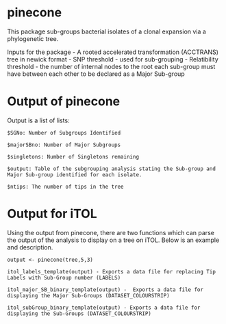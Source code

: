 # pinecone

This package sub-groups bacterial isolates of a clonal expansion via a phylogenetic tree.

Inputs for the package 
	- A rooted accelerated transformation (ACCTRANS) tree in newick format
	- SNP threshold - used for sub-grouping
	- Relatibility threshold - the number of internal nodes to the root each sub-group must have between each other to be declared as a Major Sub-group


# Output of pinecone
Output is a list of lists:

	$SGNo: Number of Subgroups Identified

	$majorSBno: Number of Major Subgroups

	$singletons: Number of Singletons remaining

	$output: Table of the subgrouping analysis stating the Sub-group and Major Sub-group identified for each isolate.

	$ntips: The number of tips in the tree

# Output for iTOL
Using the output from pinecone, there are two functions which can parse the output of the analysis to display on a tree on iTOL. Below is an example and description.

	output <- pinecone(tree,5,3)

	itol_labels_template(output) - Exports a data file for replacing Tip Labels with Sub-Group number (LABELS)

	itol_major_SB_binary_template(output) -  Exports a data file for displaying the Major Sub-Groups (DATASET_COLOURSTRIP)

	itol_subGroup_binary_template(output) - Exports a data file for displaying the Sub-Groups (DATASET_COLOURSTRIP)